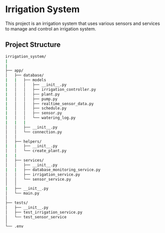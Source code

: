 # Irrigation System

This project is an irrigation system that uses various sensors and services to manage and control an irrigation system.

## Project Structure
```bash
irrigation_system/
|
|
├── app/
│   ├── database/
|   |   ├── models
|   │   │   ├── __init__.py
|   │   │   ├── irrigation_controller.py
|   │   │   ├── plant.py
|   │   │   ├── pump.py
|   │   │   ├── realtime_sensor_data.py
|   │   │   ├── schedule.py
|   │   │   ├── sensor.py
|   │   │   └── watering_log.py
|   |   |
│   │   ├── __init__.py
│   │   └── connection.py
│   │
│   ├── helpers/
|   |   ├── __init__.py
│   │   └── create_plant.py
|   |
│   ├── services/
│   │   ├── __init__.py
|   |   ├── database_monitoring_service.py
│   │   ├── irrigation_service.py
│   │   └── sensor_service.py
│   │
|   ├── __init__.py
│   └── main.py
│
├── tests/
│   ├── __init__.py
│   ├── test_irrigation_service.py
│   └── test_sensor_service
│
└── .env
```